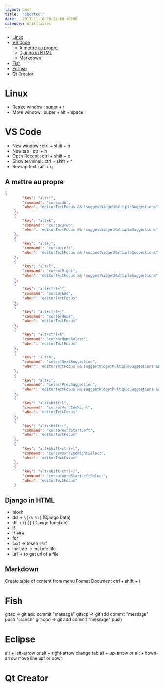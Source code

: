 ```yaml
---
layout: post
title:  "Shortcut"
date:   2017-11-16 20:22:00 +0200
category: utilitaires
---
```


- [Linux](#linux)
- [VS Code](#vs-code)
	- [A mettre au propre](#a-mettre-au-propre)
	- [Django in HTML](#django-in-html)
	- [Markdown](#markdown)
- [Fish](#fish)
- [Eclipse](#eclipse)
- [Qt Creator](#qt-creator)

# Linux
* Resize window : super + r
* Move window : super + alt + space

# VS Code
* New window : ctrl + shift + n
* New tab : ctrl + n
* Open Recent : ctrl + shift + o
* Show terminal : ctrl + shift + ^
* Rewrap text : alt + q

## A mettre au propre
```json
{
		"key": "alt+i",
		"command": "cursorUp",
		"when": "editorTextFocus && !suggestWidgetMultipleSuggestions"
	},
	{
		"key": "alt+k",
		"command": "cursorDown",
		"when": "editorTextFocus && !suggestWidgetMultipleSuggestions"
	},
	{
		"key": "alt+j",
		"command": "cursorLeft",
		"when": "editorTextFocus && !suggestWidgetMultipleSuggestions"
	},
	{
		"key": "alt+l",
		"command": "cursorRight",
		"when": "editorTextFocus && !suggestWidgetMultipleSuggestions"
	},
	{
		"key": "alt+ctrl+l",
		"command": "cursorEnd",
		"when": "editorTextFocus"
	},
	{
		"key": "alt+ctrl+j",
		"command": "cursorHome",
		"when": "editorTextFocus"
	},
	{
		"key": "alt+ctrl+h",
		"command": "cursorHomeSelect",
		"when": "editorTextFocus"
	},
	{
		"key": "alt+k",
		"command": "selectNextSuggestion",
		"when": "editorTextFocus && suggestWidgetMultipleSuggestions && suggestWidgetVisible"
	},
	{
		"key": "alt+i",
		"command": "selectPrevSuggestion",
		"when": "editorTextFocus && suggestWidgetMultipleSuggestions && suggestWidgetVisible"
	},
	{
		"key": "alt+shift+l",
		"command": "cursorWordEndRight",
		"when": "editorTextFocus"
	},
	{
		"key": "alt+shift+j",
		"command": "cursorWordStartLeft",
		"when": "editorTextFocus"
	},
	{
		"key": "alt+shift+ctrl+l",
		"command": "cursorWordEndRightSelect",
		"when": "editorTextFocus"
	},
	{
		"key": "alt+shift+ctrl+j",
		"command": "cursorWordStartLeftSelect",
		"when": "editorTextFocus"
	}
```

## Django in HTML

* block
* dd -> `\{\% %\}` (Django Data)
* df -> \{\{ \}\} (Django function)
* if
* if else
* for
* csrf -> token csrf
* include -> include file
* url -> to get url of a file


## Markdown
Create table of content from menu
Format Document ctrl + shift + i

# Fish
gitac => git add commit "message"
gitacp => git add commit "message" push "branch"
gitacpd => git add commit "message" push

# Eclipse
alt + left-arrow or alt + right-arrow change tab
alt + up-arrow or alt + down-arrow move line upf or down
# Qt Creator
